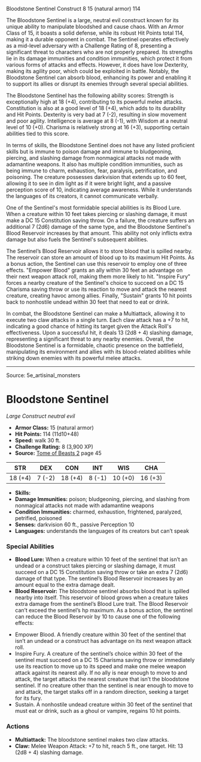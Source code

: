 <MonsterName/>Bloodstone Sentinel</MonsterName>
<CreatureType/>Construct</CreatureType>
<CR/>8</CR>
<AC/>15 (natural armor)</AC>
<HP/>114</HP>
<summary>The Bloodstone Sentinel is a large, neutral evil construct known for its unique ability to manipulate bloodshed and cause chaos. With an Armor Class of 15, it boasts a solid defense, while its robust Hit Points total 114, making it a durable opponent in combat. The Sentinel operates effectively as a mid-level adversary with a Challenge Rating of 8, presenting a significant threat to characters who are not properly prepared. Its strengths lie in its damage immunities and condition immunities, which protect it from various forms of attacks and effects. However, it does have low Dexterity, making its agility poor, which could be exploited in battle. Notably, the Bloodstone Sentinel can absorb blood, enhancing its power and enabling it to support its allies or disrupt its enemies through several special abilities.</summary>

<detail>

The Bloodstone Sentinel has the following ability scores: Strength is exceptionally high at 18 (+4), contributing to its powerful melee attacks. Constitution is also at a good level of 18 (+4), which adds to its durability and Hit Points. Dexterity is very bad at 7 (-2), resulting in slow movement and poor agility. Intelligence is average at 8 (-1), with Wisdom at a neutral level of 10 (+0). Charisma is relatively strong at 16 (+3), supporting certain abilities tied to this score. 

In terms of skills, the Bloodstone Sentinel does not have any listed proficient skills but is immune to poison damage and immune to bludgeoning, piercing, and slashing damage from nonmagical attacks not made with adamantine weapons. It also has multiple condition immunities, such as being immune to charm, exhaustion, fear, paralysis, petrification, and poisoning. The creature possesses darkvision that extends up to 60 feet, allowing it to see in dim light as if it were bright light, and a passive perception score of 10, indicating average awareness. While it understands the languages of its creators, it cannot communicate verbally. 

One of the Sentinel's most formidable special abilities is its Blood Lure. When a creature within 10 feet takes piercing or slashing damage, it must make a DC 15 Constitution saving throw. On a failure, the creature suffers an additional 7 (2d6) damage of the same type, and the Bloodstone Sentinel's Blood Reservoir increases by that amount. This ability not only inflicts extra damage but also fuels the Sentinel's subsequent abilities.

The Sentinel’s Blood Reservoir allows it to store blood that is spilled nearby. The reservoir can store an amount of blood up to its maximum Hit Points. As a bonus action, the Sentinel can use this reservoir to employ one of three effects. "Empower Blood" grants an ally within 30 feet an advantage on their next weapon attack roll, making them more likely to hit. "Inspire Fury" forces a nearby creature of the Sentinel's choice to succeed on a DC 15 Charisma saving throw or use its reaction to move and attack the nearest creature, creating havoc among allies. Finally, "Sustain" grants 10 hit points back to nonhostile undead within 30 feet that need to eat or drink.

In combat, the Bloodstone Sentinel can make a Multiattack, allowing it to execute two claw attacks in a single turn. Each claw attack has a +7 to hit, indicating a good chance of hitting its target given the Attack Roll's effectiveness. Upon a successful hit, it deals 13 (2d8 + 4) slashing damage, representing a significant threat to any nearby enemies. Overall, the Bloodstone Sentinel is a formidable, chaotic presence on the battlefield, manipulating its environment and allies with its blood-related abilities while striking down enemies with its powerful melee attacks.</detail>



---

Source: 5e_artisinal_monsters

# Bloodstone Sentinel

*Large* *Construct* *neutral evil*

- **Armor Class:** 15 (natural armor)
- **Hit Points:** 114 (11d10+48)
- **Speed:** walk 30 ft.
- **Challenge Rating:** 8 (3,900 XP)
- **Source:** [Tome of Beasts 2](https://koboldpress.com/kpstore/product/tome-of-beasts-2-for-5th-edition) page 45

| STR | DEX | CON | INT | WIS | CHA |
| --- | --- | --- | --- | --- | --- |
| 18 (+4) | 7 (-2) | 18 (+4) | 8 (-1) | 10 (+0) | 16 (+3) |

- **Skills:** 
- **Damage Immunities:** poison; bludgeoning, piercing, and slashing from nonmagical attacks not made with adamantine weapons
- **Condition Immunities:** charmed, exhaustion, frightened, paralyzed, petrified, poisoned
- **Senses:** darkvision 60 ft., passive Perception 10
- **Languages:** understands the languages of its creators but can’t speak

### Special Abilities

- **Blood Lure:** When a creature within 10 feet of the sentinel that isn’t an undead or a construct takes piercing or slashing damage, it must succeed on a DC 15 Constitution saving throw or take an extra 7 (2d6) damage of that type. The sentinel’s Blood Reservoir increases by an amount equal to the extra damage dealt.
- **Blood Reservoir:** The bloodstone sentinel absorbs blood that is spilled nearby into itself. This reservoir of blood grows when a creature takes extra damage from the sentinel’s Blood Lure trait. The Blood Reservoir can’t exceed the sentinel’s hp maximum. As a bonus action, the sentinel can reduce the Blood Reservoir by 10 to cause one of the following effects: 
* Empower Blood. A friendly creature within 30 feet of the sentinel that isn’t an undead or a construct has advantage on its next weapon attack roll. 
* Inspire Fury. A creature of the sentinel’s choice within 30 feet of the sentinel must succeed on a DC 15 Charisma saving throw or immediately use its reaction to move up to its speed and make one melee weapon attack against its nearest ally. If no ally is near enough to move to and attack, the target attacks the nearest creature that isn’t the bloodstone sentinel. If no creature other than the sentinel is near enough to move to and attack, the target stalks off in a random direction, seeking a target for its fury. 
* Sustain. A nonhostile undead creature within 30 feet of the sentinel that must eat or drink, such as a ghoul or vampire, regains 10 hit points.

### Actions

- **Multiattack:** The bloodstone sentinel makes two claw attacks.
- **Claw:** Melee Weapon Attack: +7 to hit, reach 5 ft., one target. Hit: 13 (2d8 + 4) slashing damage.




